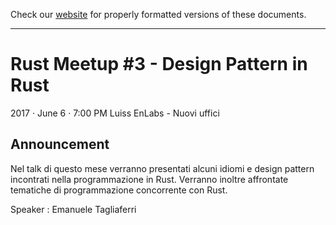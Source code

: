 Check our [website](http://rustaceans.uk/) for
properly formatted versions of these documents.

---

# Rust Meetup #3 - Design Pattern in Rust
2017 · June 6 · 7:00 PM
Luiss EnLabs - Nuovi uffici

## Announcement

Nel talk di questo mese verranno presentati alcuni idiomi e design pattern incontrati nella programmazione in Rust. Verranno inoltre affrontate tematiche di programmazione concorrente con Rust.

Speaker : Emanuele Tagliaferri
